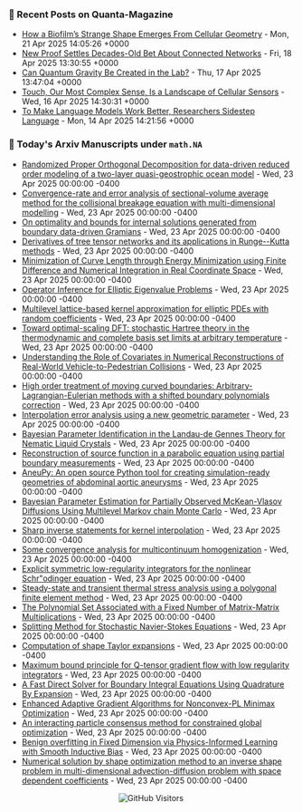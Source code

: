 ### 📝 Recent Posts on Quanta-Magazine
<!-- quanta starts -->
* <a href="https://www.quantamagazine.org/how-a-biofilms-strange-shape-emerges-from-cellular-geometry-20250421/">How a Biofilm’s Strange Shape Emerges From Cellular Geometry</a> - Mon, 21 Apr 2025 14:05:26 +0000
* <a href="https://www.quantamagazine.org/new-proof-settles-decades-old-bet-about-connected-networks-20250418/">New Proof Settles Decades-Old Bet About Connected Networks</a> - Fri, 18 Apr 2025 13:30:55 +0000
* <a href="https://www.quantamagazine.org/can-quantum-gravity-be-created-in-the-lab-20250417/">Can Quantum Gravity Be Created in the Lab?</a> - Thu, 17 Apr 2025 13:47:04 +0000
* <a href="https://www.quantamagazine.org/touch-our-most-complex-sense-is-a-landscape-of-cellular-sensors-20250416/">Touch, Our Most Complex Sense, Is a Landscape of Cellular Sensors</a> - Wed, 16 Apr 2025 14:30:31 +0000
* <a href="https://www.quantamagazine.org/to-make-language-models-work-better-researchers-sidestep-language-20250414/">To Make Language Models Work Better, Researchers Sidestep Language</a> - Mon, 14 Apr 2025 14:21:56 +0000
<!-- quanta ends -->


### 📝 Today's Arxiv Manuscripts under ``math.NA``
<!-- arxiv-math-na starts -->
* <a href="https://arxiv.org/abs/2504.15350">Randomized Proper Orthogonal Decomposition for data-driven reduced order modeling of a two-layer quasi-geostrophic ocean model</a> - Wed, 23 Apr 2025 00:00:00 -0400
* <a href="https://arxiv.org/abs/2504.15365">Convergence-rate and error analysis of sectional-volume average method for the collisional breakage equation with multi-dimensional modelling</a> - Wed, 23 Apr 2025 00:00:00 -0400
* <a href="https://arxiv.org/abs/2504.15407">On optimality and bounds for internal solutions generated from boundary data-driven Gramians</a> - Wed, 23 Apr 2025 00:00:00 -0400
* <a href="https://arxiv.org/abs/2504.15516">Derivatives of tree tensor networks and its applications in Runge--Kutta methods</a> - Wed, 23 Apr 2025 00:00:00 -0400
* <a href="https://arxiv.org/abs/2504.15566">Minimization of Curve Length through Energy Minimization using Finite Difference and Numerical Integration in Real Coordinate Space</a> - Wed, 23 Apr 2025 00:00:00 -0400
* <a href="https://arxiv.org/abs/2504.15733">Operator Inference for Elliptic Eigenvalue Problems</a> - Wed, 23 Apr 2025 00:00:00 -0400
* <a href="https://arxiv.org/abs/2504.15810">Multilevel lattice-based kernel approximation for elliptic PDEs with random coefficients</a> - Wed, 23 Apr 2025 00:00:00 -0400
* <a href="https://arxiv.org/abs/2504.15816">Toward optimal-scaling DFT: stochastic Hartree theory in the thermodynamic and complete basis set limits at arbitrary temperature</a> - Wed, 23 Apr 2025 00:00:00 -0400
* <a href="https://arxiv.org/abs/2504.15951">Understanding the Role of Covariates in Numerical Reconstructions of Real-World Vehicle-to-Pedestrian Collisions</a> - Wed, 23 Apr 2025 00:00:00 -0400
* <a href="https://arxiv.org/abs/2504.15963">High order treatment of moving curved boundaries: Arbitrary-Lagrangian-Eulerian methods with a shifted boundary polynomials correction</a> - Wed, 23 Apr 2025 00:00:00 -0400
* <a href="https://arxiv.org/abs/2504.16012">Interpolation error analysis using a new geometric parameter</a> - Wed, 23 Apr 2025 00:00:00 -0400
* <a href="https://arxiv.org/abs/2504.16029">Bayesian Parameter Identification in the Landau-de Gennes Theory for Nematic Liquid Crystals</a> - Wed, 23 Apr 2025 00:00:00 -0400
* <a href="https://arxiv.org/abs/2504.16070">Reconstruction of source function in a parabolic equation using partial boundary measurements</a> - Wed, 23 Apr 2025 00:00:00 -0400
* <a href="https://arxiv.org/abs/2504.15285">AneuPy: An open source Python tool for creating simulation-ready geometries of abdominal aortic aneurysms</a> - Wed, 23 Apr 2025 00:00:00 -0400
* <a href="https://arxiv.org/abs/2504.15588">Bayesian Parameter Estimation for Partially Observed McKean-Vlasov Diffusions Using Multilevel Markov chain Monte Carlo</a> - Wed, 23 Apr 2025 00:00:00 -0400
* <a href="https://arxiv.org/abs/2306.14618">Sharp inverse statements for kernel interpolation</a> - Wed, 23 Apr 2025 00:00:00 -0400
* <a href="https://arxiv.org/abs/2401.12799">Some convergence analysis for multicontinuum homogenization</a> - Wed, 23 Apr 2025 00:00:00 -0400
* <a href="https://arxiv.org/abs/2411.07720">Explicit symmetric low-regularity integrators for the nonlinear Schr"odinger equation</a> - Wed, 23 Apr 2025 00:00:00 -0400
* <a href="https://arxiv.org/abs/2501.03908">Steady-state and transient thermal stress analysis using a polygonal finite element method</a> - Wed, 23 Apr 2025 00:00:00 -0400
* <a href="https://arxiv.org/abs/2504.01500">The Polynomial Set Associated with a Fixed Number of Matrix-Matrix Multiplications</a> - Wed, 23 Apr 2025 00:00:00 -0400
* <a href="https://arxiv.org/abs/2504.04360">Splitting Method for Stochastic Navier-Stokes Equations</a> - Wed, 23 Apr 2025 00:00:00 -0400
* <a href="https://arxiv.org/abs/2504.06621">Computation of shape Taylor expansions</a> - Wed, 23 Apr 2025 00:00:00 -0400
* <a href="https://arxiv.org/abs/2504.11676">Maximum bound principle for Q-tensor gradient flow with low regularity integrators</a> - Wed, 23 Apr 2025 00:00:00 -0400
* <a href="https://arxiv.org/abs/2504.13809">A Fast Direct Solver for Boundary Integral Equations Using Quadrature By Expansion</a> - Wed, 23 Apr 2025 00:00:00 -0400
* <a href="https://arxiv.org/abs/2303.03984">Enhanced Adaptive Gradient Algorithms for Nonconvex-PL Minimax Optimization</a> - Wed, 23 Apr 2025 00:00:00 -0400
* <a href="https://arxiv.org/abs/2405.00891">An interacting particle consensus method for constrained global optimization</a> - Wed, 23 Apr 2025 00:00:00 -0400
* <a href="https://arxiv.org/abs/2406.09194">Benign overfitting in Fixed Dimension via Physics-Informed Learning with Smooth Inductive Bias</a> - Wed, 23 Apr 2025 00:00:00 -0400
* <a href="https://arxiv.org/abs/2504.07796">Numerical solution by shape optimization method to an inverse shape problem in multi-dimensional advection-diffusion problem with space dependent coefficients</a> - Wed, 23 Apr 2025 00:00:00 -0400
<!-- arxiv-math-na ends -->

<div align="center">
  
![GitHub Visitors](https://api.visitorbadge.io/api/visitors?path=https%3A%2F%2Fgithub.com%2Flowrank&label=profile%20views&labelColor=%231e1e2e&countColor=%23cba6f7)



</div>
